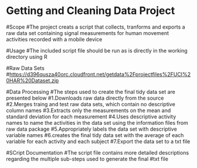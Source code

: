 # Getting and Cleaning Data Project

#Scope
#The project creats a script that collects, tranforms and exports a raw data set containing signal measurements for human movement activities recorded with a mobile device

#Usage
#The included script file should be run as is directly in the working directory using R 

#Raw Data Sets
#https://d396qusza40orc.cloudfront.net/getdata%2Fprojectfiles%2FUCI%20HAR%20Dataset.zip

#Data Processing
#The steps used to create the final tidy data set are presented below
#1.Downloads raw data directly from the source
#2.Merges traing and test raw data sets, which contain no descriptive column names
#3.Extracts only the measurements on the mean and standard deviation for each measurement 
#4.Uses descriptive activity names to name the activities in the data set using the information files from raw data package
#5.Appropriately labels the data set with descriptive variable names
#6.creates the final tidy data set with the average of each variable for each activity and each subject
#7.Export the data set to a txt file

#SCript Documentation
#The script file contains more detailed descriptions regarding the multiple sub-steps used to generate the final 
#txt file 